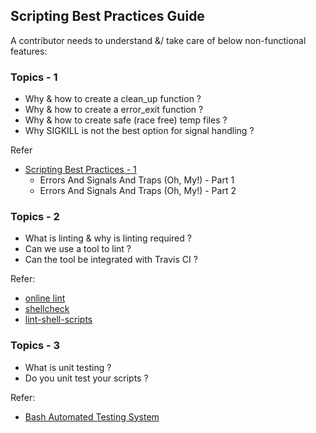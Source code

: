 ## Scripting Best Practices Guide

A contributor needs to understand &/ take care of below non-functional features:

### Topics - 1

- Why & how to create a clean_up function ?
- Why & how to create a error_exit function ?
- Why & how to create safe (race free) temp files ?
- Why SIGKILL is not the best option for signal handling ?

Refer
- [Scripting Best Practices - 1](http://linuxcommand.org/lc3_wss0150.php)
  - Errors And Signals And Traps (Oh, My!) - Part 1
  - Errors And Signals And Traps (Oh, My!) - Part 2

### Topics - 2

- What is linting & why is linting required ?
- Can we use a tool to lint ?
- Can the tool be integrated with Travis CI ?

Refer:
- [online lint](https://www.shellcheck.net/)
- [shellcheck](https://github.com/koalaman/shellcheck)
- [lint-shell-scripts](https://carlosbecker.com/posts/lint-shell-scripts/)

### Topics - 3

- What is unit testing ?
- Do you unit test your scripts ?

Refer:
- [Bash Automated Testing System](https://github.com/sstephenson/bats)
